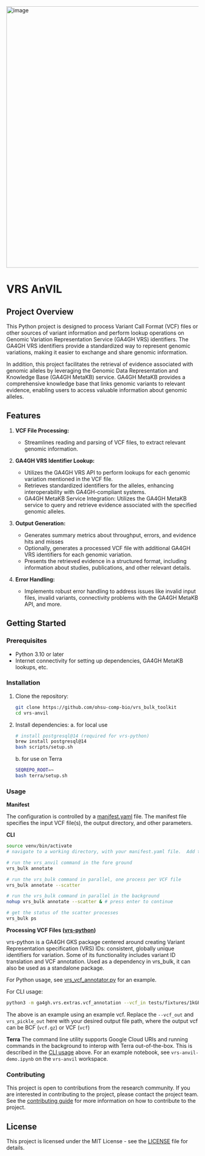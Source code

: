 <img width="685" alt="image" src="https://github.com/ohsu-comp-bio/vrs-python-testing/assets/47808/909db052-972c-4508-a2f4-8a389de03320">


# VRS AnVIL

## Project Overview

This Python project is designed to process Variant Call Format (VCF) files or other sources of variant information and perform lookup operations on Genomic Variation Representation Service (GA4GH VRS) identifiers. The GA4GH VRS identifiers provide a standardized way to represent genomic variations, making it easier to exchange and share genomic information.

In addition, this project facilitates the retrieval of evidence associated with genomic alleles by leveraging the Genomic Data Representation and Knowledge Base (GA4GH MetaKB) service. GA4GH MetaKB provides a comprehensive knowledge base that links genomic variants to relevant evidence, enabling users to access valuable information about genomic alleles.

## Features

1. **VCF File Processing:**
   - Streamlines reading and parsing of VCF files, to extract relevant genomic information.

2. **GA4GH VRS Identifier Lookup:**
   - Utilizes the GA4GH VRS API to perform lookups for each genomic variation mentioned in the VCF file.
   - Retrieves standardized identifiers for the alleles, enhancing interoperability with GA4GH-compliant systems.
   - GA4GH MetaKB Service Integration:  Utilizes the GA4GH MetaKB service to query and retrieve evidence associated with the specified genomic alleles.
3. **Output Generation:**
   - Generates summary metrics about throughput, errors, and evidence hits and misses
   - Optionally, generates a processed VCF file with additional GA4GH VRS identifiers for each genomic variation.
   - Presents the retrieved evidence in a structured format, including information about studies, publications, and other relevant details.


4. **Error Handling:**
   - Implements robust error handling to address issues like invalid input files, invalid variants, connectivity problems with the GA4GH MetaKB API, and more.

## Getting Started

### Prerequisites

- Python 3.10 or later
- Internet connectivity for setting up dependencies, GA4GH MetaKB lookups, etc.

### Installation

1. Clone the repository:

   ```bash
   git clone https://github.com/ohsu-comp-bio/vrs_bulk_toolkit
   cd vrs-anvil
   ```

2. Install dependencies:
   a. for local use
   ```bash
   # install postgresql@14 (required for vrs-python)
   brew install postgresql@14
   bash scripts/setup.sh
   ```
   b. for use on Terra
   ```bash
   SEQREPO_ROOT=~
   bash terra/setup.sh
   ```

### Usage
**Manifest**

The configuration is controlled by a [manifest.yaml](tests/fixtures/manifest.yaml) file. The manifest file specifies the input VCF file(s), the output directory, and other parameters.

**CLI**
```bash
source venv/bin/activate
# navigate to a working directory, with your manifest.yaml file.  Add the VCF urls or file paths to your manifest

# run the vrs_anvil command in the fore ground
vrs_bulk annotate

# run the vrs_bulk command in parallel, one process per VCF file
vrs_bulk annotate --scatter

# run the vrs_bulk command in parallel in the background
nohup vrs_bulk annotate --scatter & # press enter to continue

# get the status of the scatter processes
vrs_bulk ps
```

**Processing VCF Files ([vrs-python](https://github.com/ga4gh/vrs-python))**

vrs-python is a GA4GH GKS package centered around creating Variant Representation specification (VRS) IDs: consistent, globally unique identifiers for variation. Some of its functionality includes variant ID translation and VCF annotation. Used as a dependency in vrs_bulk, it can also be used as a standalone package.

For Python usage, see [vrs_vcf_annotator.py](scripts/vrs_vcf_annotator.py) for an example.

For CLI usage:
```bash
python3 -m ga4gh.vrs.extras.vcf_annotation --vcf_in tests/fixtures/1kGP.chr1.1000.vcf --vcf_out annotated_output.vcf.gz --vrs_pickle_out allele_dicts.pkl --seqrepo_root_dir ~/seqrepo/latest
```

The above is an example using an example vcf. Replace the `--vcf_out` and `vrs_pickle_out` here with your desired output file path, where the output vcf can be BCF (`vcf.gz`) or VCF (`vcf`)

**Terra**
The command line utility supports Google Cloud URIs and running commands in the background to interop with Terra out-of-the-box. This is described in the [CLI usage](#features) above. For an example notebook, see `vrs-anvil-demo.ipynb` on the `vrs-anvil` workspace.

### Contributing

This project is open to contributions from the research community. If you are interested in contributing to the project, please contact the project team.
See the [contributing guide](CONTRIBUTING.md) for more information on how to contribute to the project.

## License

This project is licensed under the MIT License - see the [LICENSE](LICENSE.md) file for details.

